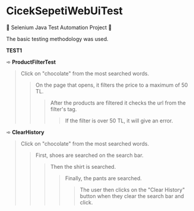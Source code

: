 # CicekSepetiWebUiTest
 
 📌 Selenium Java Test Automation Project 📌
 
   The basic testing methodology was used.
   
   **TEST1**
   
  ➾ **ProductFilterTest**
  >Click on "chocolate" from the most searched words.
  >>On the page that opens, it filters the price to a maximum of 50 TL.
  >>>After the products are filtered it checks the url from the filter's tag.
  >>>>If the filter is over 50 TL, it will give an error.

➾ **ClearHistory**
  >Click on "chocolate" from the most searched words.
  >>First, shoes are searched on the search bar.
  >>>Then the shirt is searched.
  >>>>Finally, the pants are searched.
  >>>>>The user then clicks on the "Clear History" button when they clear the search bar and click.
  

